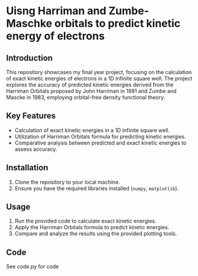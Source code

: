 # Uisng Harriman and Zumbe-Maschke orbitals to predict kinetic energy of electrons
## Introduction
This repository showcases my final year project, focusing on the calculation of exact kinetic energies of electrons in a 1D infinite square well. The project explores the accuracy of predicted kinetic energies derived from the Harriman Orbitals proposed by John Harriman in 1981 and Zumbe and Mascke in 1983, employing orbital-free density functional theory.
## Key Features
- Calculation of exact kinetic energies in a 1D infinite square well.
- Utilization of Harriman Orbitals formula for predicting kinetic energies.
- Comparative analysis between predicted and exact kinetic energies to assess accuracy.

## Installation
1. Clone the repository to your local machine.
2. Ensure you have the required libraries installed (`numpy`, `matplotlib`).

## Usage
1. Run the provided code to calculate exact kinetic energies.
2. Apply the Harriman Orbitals formula to predict kinetic energies.
3. Compare and analyze the results using the provided plotting tools.

## Code
See code.py for code
